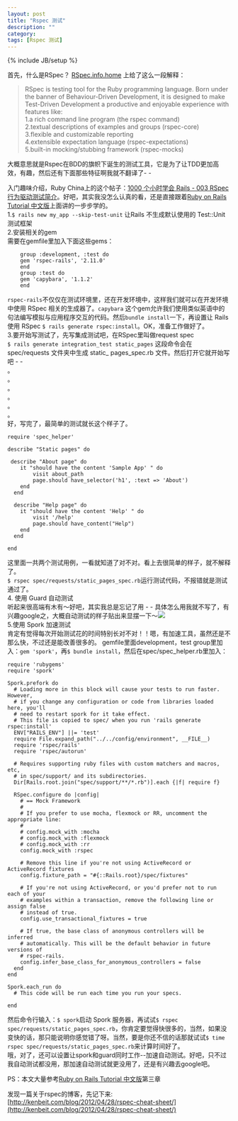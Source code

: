 ```yaml
---
layout: post
title: "Rspec 测试"
description: ""
category: 
tags: [Rspec 测试]
---
```

{% include JB/setup %}


首先，什么是RSpec？ [RSpec.info.home](Rspec.info.home) 上给了这么一段解释：
>RSpec is testing tool for the Ruby programming language. Born under the banner of Behaviour-Driven Development, it is designed to make Test-Driven Development a productive and enjoyable experience with features like:  
>1.a rich command line program (the rspec command)  
>2.textual descriptions of examples and groups (rspec-core)  
>3.flexible and customizable reporting  
>4.extensible expectation language (rspec-expectations)  
>5.built-in mocking/stubbing framework (rspec-mocks)  

大概意思就是Rspec在BDD的旗帜下诞生的测试工具，它是为了让TDD更加高效，有趣，然后还有下面那些特征啊我就不翻译了- -
  
入门趣味介绍，Ruby China上的这个帖子：[1000 个小时学会 Rails - 003 RSpec 行为驱动测试简介](http://ruby-china.org/topics/2848)。好吧，其实我没怎么认真的看，还是直接跟着[Ruby on Rails Tutorial 中文版](http://about.ac/rails-tutorial-2nd-cn/)上面讲的一步步学的。  
1.`$ rails new my_app --skip-test-unit` 让Rails 不生成默认使用的 Test::Unit 测试框架  
2.安装相关的gem  
需要在gemfile里加入下面这些gems：


    	group :development, :test do
      	gem 'rspec-rails', '2.11.0'
    	end
    	group :test do
      	gem 'capybara', '1.1.2'
    	end
`rspec-rails`不仅仅在测试环境里，还在开发环境中，这样我们就可以在开发环境中使用 RSpec 相关的生成器了。`capybara` 这个gem允许我们使用类似英语中的句法编写模拟与应用程序交互的代码。然后`bundle install`一下，再设置让 Rails 使用 RSpec `$ rails generate rspec:install`。OK，准备工作做好了。  
3.要开始写测试了，先写集成测试吧，在RSpec里叫做request spec  
`$ rails generate integration_test static_pages` 这段命令会在 spec/requests 文件夹中生成 static_ pages_spec.rb 文件。然后打开它就开始写吧 - -  
。  
。  
。  
。  
。  
。  
好，写完了，最简单的测试就长这个样子了。

    require 'spec_helper'

    describe "Static pages" do 

	 describe "About page" do
	  	it "should have the content 'Sample App' " do 
			visit about_path
			page.should have_selector('h1', :text => 'About') 
		end
	  end

	  describe "Help page" do
		it "should have the content 'Help' " do
			visit '/help'
			page.should have_content("Help")
		end
	  end

    end
这里面一共两个测试用例，一看就知道了对不对。看上去很简单的样子，就不解释了。  
`$ rspec spec/requests/static_pages_spec.rb`运行测试代码，不报错就是测试通过了。  
4. 使用 Guard 自动测试  
听起来很高端有木有～好吧，其实我总是忘记了用 - -  具体怎么用我就不写了，有兴趣google之，大概自动测试的样子贴出来显摆一下～![](http://m2.img.libdd.com/farm5/2013/0406/13/622B733DCE5FB77431CDA14D8F732753C409CEB410BC8_500_281.jpg)  
5.使用 Spork 加速测试  
肯定有觉得每次开始测试花的时间特别长对不对！！嗯，有加速工具，虽然还是不那么快，不过还是能改善很多的。
gemfile里面development，test group里加入：`gem 'spork'`，再`$ bundle install`，然后在spec/spec_helper.rb里加入：

    require 'rubygems'
    require 'spork'

    Spork.prefork do
      # Loading more in this block will cause your tests to run faster. However,
      # if you change any configuration or code from libraries loaded here, you'll
      # need to restart spork for it take effect.
      # This file is copied to spec/ when you run 'rails generate rspec:install'
      ENV["RAILS_ENV"] ||= 'test'
      require File.expand_path("../../config/environment", __FILE__)
      require 'rspec/rails'
      require 'rspec/autorun'

      # Requires supporting ruby files with custom matchers and macros, etc,
      # in spec/support/ and its subdirectories.
      Dir[Rails.root.join("spec/support/**/*.rb")].each {|f| require f}

      RSpec.configure do |config|
        # == Mock Framework
        #
        # If you prefer to use mocha, flexmock or RR, uncomment the appropriate line:
        #
        # config.mock_with :mocha
        # config.mock_with :flexmock
        # config.mock_with :rr
        config.mock_with :rspec

        # Remove this line if you're not using ActiveRecord or ActiveRecord fixtures
        config.fixture_path = "#{::Rails.root}/spec/fixtures"

        # If you're not using ActiveRecord, or you'd prefer not to run each of your
        # examples within a transaction, remove the following line or assign false
        # instead of true.
        config.use_transactional_fixtures = true

        # If true, the base class of anonymous controllers will be inferred
        # automatically. This will be the default behavior in future versions of
        # rspec-rails.
        config.infer_base_class_for_anonymous_controllers = false
      end
    end

    Spork.each_run do
      # This code will be run each time you run your specs.

    end
然后命令行输入：`$ spork`启动 Spork 服务器，再试试`$ rspec spec/requests/static_pages_spec.rb`，你肯定要觉得快很多的，当然，如果没变快的话，那只能说明你感觉错了呀。当然，要是你还不信的话那就试试`$ time rspec spec/requests/static_pages_spec.rb`来计算时间好了。  
哦，对了，还可以设置让spork和guard同时工作--加速自动测试。好吧，只不过我自动测试都没用，那加速自动测试就更没用了，还是有兴趣去google吧。

PS：本文大量参考[Ruby on Rails Tutorial 中文版](http://about.ac/rails-tutorial-2nd-cn/)第三章

发现一篇关于rspec的博客，先记下来: [http://kenbeit.com/blog/2012/04/28/rspec-cheat-sheet/](http://kenbeit.com/blog/2012/04/28/rspec-cheat-sheet/)